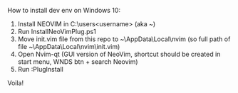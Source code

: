 How to install dev env on Windows 10:

1. Install NEOVIM in C:\users\<username> (aka ~)
2. Run InstallNeoVimPlug.ps1
3. Move init.vim file from this repo to ~\AppData\Local\nvim (so full path of file ~\AppData\Local\nvim\init.vim)
4. Open Nvim-qt (GUI version of NeoVim, shortcut should be created in start menu, WNDS btn + search Neovim)
5. Run :PlugInstall

Voila!
